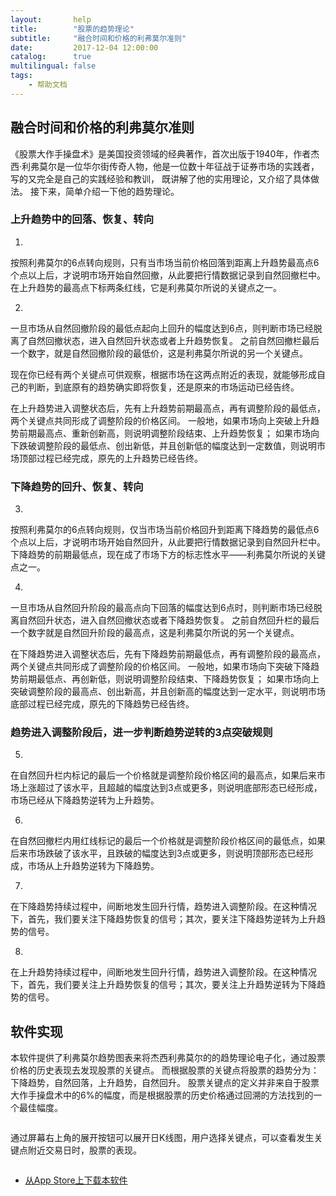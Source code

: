 ```yaml
---
layout:       help
title:        "股票的趋势理论"
subtitle:     "融合时间和价格的利弗莫尔准则"
date:         2017-12-04 12:00:00
catalog:      true
multilingual: false
tags:
    - 帮助文档
---
```



## 融合时间和价格的利弗莫尔准则

《股票大作手操盘术》是美国投资领域的经典著作，首次出版于1940年，作者杰西·利弗莫尔是一位华尔街传奇人物，他是一位数十年征战于证券市场的实践者，写的又完全是自己的实践经验和教训，
既讲解了他的实用理论，又介绍了具体做法。
接下来，简单介绍一下他的趋势理论。

### 上升趋势中的回落、恢复、转向

1. <img src="{{ site.baseurl }}/img/trends/1.jpeg" alt="" class="inline"/>

按照利弗莫尔的6点转向规则，只有当市场当前价格回落到距离上升趋势最高点6个点以上后，才说明市场开始自然回撤，从此要把行情数据记录到自然回撤栏中。
在上升趋势的最高点下标两条红线，它是利弗莫尔所说的关键点之一。

2. <img src="{{ site.baseurl }}/img/trends/2.jpeg" alt="" class="inline"/>

一旦市场从自然回撤阶段的最低点起向上回升的幅度达到6点，则判断市场已经脱离了自然回撤状态，进入自然回升状态或者上升趋势恢复。
之前自然回撤栏最后一个数字，就是自然回撤阶段的最低价，这是利弗莫尔所说的另一个关键点。

现在你已经有两个关键点可供观察，根据市场在这两点附近的表现，就能够形成自己的判断，到底原有的趋势确实即将恢复，还是原来的市场运动已经告终。

在上升趋势进入调整状态后，先有上升趋势前期最高点，再有调整阶段的最低点，两个关键点共同形成了调整阶段的价格区间。
一般地，如果市场向上突破上升趋势前期最高点、重新创新高，则说明调整阶段结束、上升趋势恢复；
如果市场向下跌破调整阶段的最低点、创出新低，并且创新低的幅度达到一定数值，则说明市场顶部过程已经完成，原先的上升趋势已经告终。

### 下降趋势的回升、恢复、转向

3. <img src="{{ site.baseurl }}/img/trends/3.jpeg" alt="" class="inline"/>

按照利弗莫尔的6点转向规则，仅当市场当前价格回升到距离下降趋势的最低点6个点以上后，才说明市场开始自然回升，从此要把行情数据记录到自然回升栏中。
下降趋势的前期最低点，现在成了市场下方的标志性水平——利弗莫尔所说的关键点之一。

4. <img src="{{ site.baseurl }}/img/trends/4.jpeg" alt="" class="inline"/>

一旦市场从自然回升阶段的最高点向下回落的幅度达到6点时，则判断市场已经脱离自然回升状态，进入自然回撤状态或者下降趋势恢复。
之前自然回升栏的最后一个数字就是自然回升阶段的最高点，这是利弗莫尔所说的另一个关键点。

在下降趋势进入调整状态后，先有下降趋势前期最低点，再有调整阶段的最高点，两个关键点共同形成了调整阶段的价格区间。
一般地，如果市场向下突破下降趋势前期最低点、再创新低，则说明调整阶段结束、下降趋势恢复；
如果市场向上突破调整阶段的最高点、创出新高，并且创新高的幅度达到一定水平，则说明市场底部过程已经完成，原先的下降趋势已经告终。

### 趋势进入调整阶段后，进一步判断趋势逆转的3点突破规则

5. <img src="{{ site.baseurl }}/img/trends/5.jpeg" alt="" class="inline"/>
在自然回升栏内标记的最后一个价格就是调整阶段价格区间的最高点，如果后来市场上涨超过了该水平，且超越的幅度达到3点或更多，则说明底部形态已经形成，市场已经从下降趋势逆转为上升趋势。

6. <img src="{{ site.baseurl }}/img/trends/6.jpeg" alt="" class="inline"/>
在自然回撤栏内用红线标记的最后一个价格就是调整阶段价格区间的最低点，如果后来市场跌破了该水平，且跌破的幅度达到3点或更多，则说明顶部形态已经形成，市场从上升趋势逆转为下降趋势。

7. <img src="{{ site.baseurl }}/img/trends/7.jpeg" alt="" class="inline"/>
   <img src="{{ site.baseurl }}/img/trends/11.jpeg" alt="" class="inline"/>
在下降趋势持续过程中，间断地发生回升行情，趋势进入调整阶段。在这种情况下，首先，我们要关注下降趋势恢复的信号；其次，要关注下降趋势逆转为上升趋势的信号。

8. <img src="{{ site.baseurl }}/img/trends/8.jpeg" alt="" class="inline"/>
   <img src="{{ site.baseurl }}/img/trends/10.jpeg" alt="" class="inline"/>
在上升趋势持续过程中，间断地发生回升行情，趋势进入调整阶段。在这种情况下，首先，我们要关注上升趋势恢复的信号；其次，要关注上升趋势逆转为下降趋势的信号。

## 软件实现

本软件提供了利弗莫尔趋势图表来将杰西利弗莫尔的的趋势理论电子化，通过股票价格的历史表现去发现股票的关键点。
而根据股票的关键点将股票的趋势分为：下降趋势，自然回落，上升趋势，自然回升。
股票关键点的定义并非来自于股票大作手操盘术中的6%的幅度，而是根据股票的历史价格通过回溯的方法找到的一个最佳幅度。

<img src="{{ site.baseurl }}/img/trends/trends.png" alt="" class="inline"/>

通过屏幕右上角的展开按钮可以展开日K线图，用户选择关键点，可以查看发生关键点附近交易日时，股票的表现。

<img src="{{ site.baseurl }}/img/trends/trends_detail.png" alt="" class="inline"/>

-  [从App Store上下载本软件][1]

[1]: http://itunes.apple.com/us/app/id1228960496